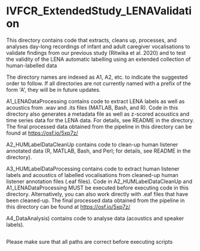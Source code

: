 # IVFCR_ExtendedStudy_LENAValidation

This directory contains code that extracts, cleans up, processes, and analyses day-long recordings of infant and adult caregiver vocalisations to validate findings from our previous study (Ritwika et al. 2020) and to test the validity of the LENA automatic labelling using an extended collection of human-labelled data

The directory names are indexed as A1, A2, etc. to indicate the suggested order to follow. If all directories are not currently named with a prefix of the form 'A<number>', they will be in future updates.

A1_LENADataProcessing contains code to extract LENA labels as well as acoustics from .wav and .its files (MATLAB, Bash, and R). Code in this directory also generates a metadata file as well as z-scored acoustics and time series data for the LENA data. For details, see README in the directory. The final processed data obtained from the pipeline in this directory can be found at https://osf.io/5xp7z/

A2_HUMLabelDataCleanUp contains code to clean-up human listener annotated data (R, MATLAB, Bash, and Perl; for details, see README in the directory).

A3_HUMLabelDataProcessing contains code to extract human listener labels and acoustics of labelled vocalisations from cleaned-up human listener annotation files (.eaf files). Code in A2_HUMLabelDataCleanUp and A1_LENADataProcessing MUST be executed before executing code in this directory. Alternatively, you can also work directly with .eaf files that have been cleaned-up. The final processed data obtained from the pipeline in this directory can be found at https://osf.io/5xp7z/

A4_DataAnalysis) contains code to analyse data (acoustics and speaker labels). 

##
Please make sure that all paths are correct before executing scripts
##
